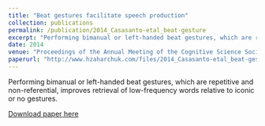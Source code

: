 ```yaml
---
title: "Beat gestures facilitate speech production"
collection: publications
permalink: /publication/2014_Casasanto-etal_beat-gesture
excerpt: "Performing bimanual or left-handed beat gestures, which are repetitive and non-referential, improves retrieval of low-frequency words relative to iconic gestures or no gesture."
date: 2014
venue: "Proceedings of the Annual Meeting of the Cognitive Science Society"
paperurl: "http://www.hzaharchuk.com/files/2014_Casasanto-etal_beat-gesture.pdf"
---
```


Performing bimanual or left-handed beat gestures, which are repetitive and non-referential, improves retrieval of low-frequency words relative to iconic or no gestures.

[Download paper here](http://www.hzaharchuk.com/files/2014_Casasanto-etal_beat-gesture.pdf)